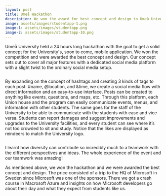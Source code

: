 ```yaml
---
layout: post
title: Umeå Hackathon
description: We won the award for best concept and design to Umeå University's new student app.
image: assets/images/studentapp-1.png
image-1: assets/images/studentapp.png
image-2: assets/images/studentapp-10.png
---
```


Umeå University held a 24 hours long hackathon with the goal to get a solid concept for the University's, soon to come, mobile application. We won the competition and were awarded the best concept and design. Our concept sets out to cover all major features with a dedicated social media platform with a slight twist to the ordinary social media setup. 

<span class="image main"><img src="{{ site.baseurl }}/{{ page.image-1 }}" alt="" /></span>

By expanding on the concept of hashtags and creating 3 kinds of tags to each post: #name, @location, and &time, we create a social media flow with direct information and an easy-to-use interface. Posts can be created to anything like events, questions, and maps, etc. Through this platform, each Union house and the program can easily communicate events, menus, and information with other students. The same goes for the staff of the University to be able to communicate with the students with ease and vice versa. Students can report damages and suggest improvements and upgrades to the University facilities, and every student can see where it’s not too crowded to sit and study. Notice that the likes are displayed as reindeers to match the University logo.

<span class="image main"><img src="{{ site.baseurl }}/{{ page.image-2 }}" alt="" /></span>

I learnt how diversity can contribute so incredibly much to a teamwork with the different perspectives and ideas. The whole experience of the event and our teamwork was amazing!

As mentioned above, we won the hackathon and we were awarded the best concept and design. The price consisted of a trip to the HQ of Microsoft in Sweden since Microsoft was one of the sponsors. There we got a crash course in Macrosoft Azure and insights on how Microsoft developers go about their day and what they expect from students like us.